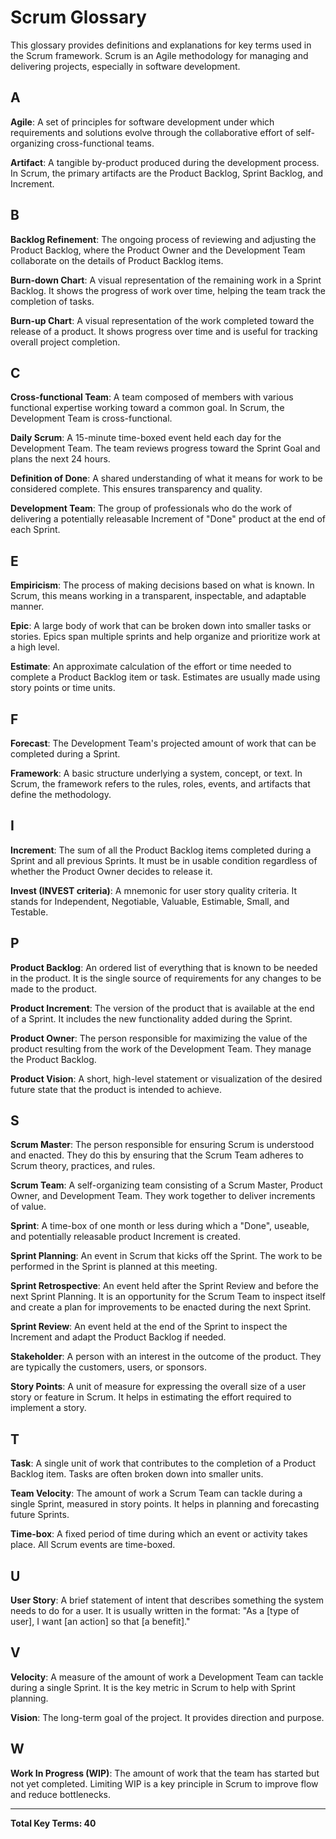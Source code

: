 # Scrum Glossary

This glossary provides definitions and explanations for key terms used in the Scrum framework. Scrum is an Agile methodology for managing and delivering projects, especially in software development.

## A

**Agile**: A set of principles for software development under which requirements and solutions evolve through the collaborative effort of self-organizing cross-functional teams.

**Artifact**: A tangible by-product produced during the development process. In Scrum, the primary artifacts are the Product Backlog, Sprint Backlog, and Increment.

## B

**Backlog Refinement**: The ongoing process of reviewing and adjusting the Product Backlog, where the Product Owner and the Development Team collaborate on the details of Product Backlog items.

**Burn-down Chart**: A visual representation of the remaining work in a Sprint Backlog. It shows the progress of work over time, helping the team track the completion of tasks.

**Burn-up Chart**: A visual representation of the work completed toward the release of a product. It shows progress over time and is useful for tracking overall project completion.

## C

**Cross-functional Team**: A team composed of members with various functional expertise working toward a common goal. In Scrum, the Development Team is cross-functional.

**Daily Scrum**: A 15-minute time-boxed event held each day for the Development Team. The team reviews progress toward the Sprint Goal and plans the next 24 hours.

**Definition of Done**: A shared understanding of what it means for work to be considered complete. This ensures transparency and quality.

**Development Team**: The group of professionals who do the work of delivering a potentially releasable Increment of "Done" product at the end of each Sprint.

## E

**Empiricism**: The process of making decisions based on what is known. In Scrum, this means working in a transparent, inspectable, and adaptable manner.

**Epic**: A large body of work that can be broken down into smaller tasks or stories. Epics span multiple sprints and help organize and prioritize work at a high level.

**Estimate**: An approximate calculation of the effort or time needed to complete a Product Backlog item or task. Estimates are usually made using story points or time units.

## F

**Forecast**: The Development Team's projected amount of work that can be completed during a Sprint.

**Framework**: A basic structure underlying a system, concept, or text. In Scrum, the framework refers to the rules, roles, events, and artifacts that define the methodology.

## I

**Increment**: The sum of all the Product Backlog items completed during a Sprint and all previous Sprints. It must be in usable condition regardless of whether the Product Owner decides to release it.

**Invest (INVEST criteria)**: A mnemonic for user story quality criteria. It stands for Independent, Negotiable, Valuable, Estimable, Small, and Testable.

## P

**Product Backlog**: An ordered list of everything that is known to be needed in the product. It is the single source of requirements for any changes to be made to the product.

**Product Increment**: The version of the product that is available at the end of a Sprint. It includes the new functionality added during the Sprint.

**Product Owner**: The person responsible for maximizing the value of the product resulting from the work of the Development Team. They manage the Product Backlog.

**Product Vision**: A short, high-level statement or visualization of the desired future state that the product is intended to achieve.

## S

**Scrum Master**: The person responsible for ensuring Scrum is understood and enacted. They do this by ensuring that the Scrum Team adheres to Scrum theory, practices, and rules.

**Scrum Team**: A self-organizing team consisting of a Scrum Master, Product Owner, and Development Team. They work together to deliver increments of value.

**Sprint**: A time-box of one month or less during which a "Done", useable, and potentially releasable product Increment is created.

**Sprint Planning**: An event in Scrum that kicks off the Sprint. The work to be performed in the Sprint is planned at this meeting.

**Sprint Retrospective**: An event held after the Sprint Review and before the next Sprint Planning. It is an opportunity for the Scrum Team to inspect itself and create a plan for improvements to be enacted during the next Sprint.

**Sprint Review**: An event held at the end of the Sprint to inspect the Increment and adapt the Product Backlog if needed.

**Stakeholder**: A person with an interest in the outcome of the product. They are typically the customers, users, or sponsors.

**Story Points**: A unit of measure for expressing the overall size of a user story or feature in Scrum. It helps in estimating the effort required to implement a story.

## T

**Task**: A single unit of work that contributes to the completion of a Product Backlog item. Tasks are often broken down into smaller units.

**Team Velocity**: The amount of work a Scrum Team can tackle during a single Sprint, measured in story points. It helps in planning and forecasting future Sprints.

**Time-box**: A fixed period of time during which an event or activity takes place. All Scrum events are time-boxed.

## U

**User Story**: A brief statement of intent that describes something the system needs to do for a user. It is usually written in the format: "As a [type of user], I want [an action] so that [a benefit]."

## V

**Velocity**: A measure of the amount of work a Development Team can tackle during a single Sprint. It is the key metric in Scrum to help with Sprint planning.

**Vision**: The long-term goal of the project. It provides direction and purpose.

## W

**Work In Progress (WIP)**: The amount of work that the team has started but not yet completed. Limiting WIP is a key principle in Scrum to improve flow and reduce bottlenecks.

---

**Total Key Terms: 40**
